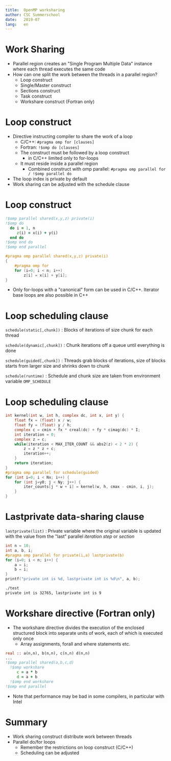 ```yaml
---
title:  OpenMP worksharing
author: CSC Summerschool
date:   2019-07
lang:   en
---
```



# Work Sharing

- Parallel region creates an "Single Program Multiple Data" instance where
  each thread executes the same code
- How can one split the work between the threads in a parallel region?
    - Loop construct
    - Single/Master construct
    - Sections construct
    - Task construct
    - Workshare construct (Fortran only)


# Loop construct

- Directive instructing compiler to share the work of a loop
    - C/C++:  `#pragma omp for [clauses]`
    - Fortran: `!$omp do [clauses]`
    - The construct must be followed by a loop construct
        - in C/C++ limited only to for-loops
    - It must reside inside a parallel region
        - Combined construct with omp parallel:
          `#pragma omp parallel for / !$omp parallel do`
- The loop index is private by default
- Work sharing can be adjusted with the schedule clause



# Loop construct

```fortran
!$omp parallel shared(x,y,z) private(i)
!$omp do
  do i = 1, n
     z(i) = x(i) + y(i)
  end do
!$omp end do
!$omp end parallel
```

```c
#pragma omp parallel shared(x,y,z) private(i)
{
    #pragma omp for
    for (i=0; i < n; i++)
        z[i] = x[i] + y[i];
}
```
- Only for-loops with a "canonical" form can be used in C/C++. Iterator base
  loops are also possible in C++


# Loop scheduling clause

`schedule(static[,chunk])`
  : Blocks of iterations of size chunk for each thread

`schedule(dynamic[,chunk])`
  : Chunk iterations off a queue until everything is done

`schedule(guided[,chunk])`
  : Threads grab blocks of iterations, size of blocks starts from larger size
    and shrinks down to chunk

`schedule(runtime)`
  : Schedule and chunk size are taken from environment variable
    `OMP_SCHEDULE`


# Loop scheduling clause

```c
int kernel(int w, int h, complex dc, int x, int y) {
    float fx = (float) x / w;
    float fy = (float) y / h;
    complex c = cmin + fx * creal(dc) + fy * cimag(dc) * I;
    int iteration = 0;
    complex z = c;
    while(iteration < MAX_ITER_COUNT && abs2(z) < 2 * 2) {
        z = z * z + c;
        iteration++;
    }
    return iteration;
}
#pragma omp parallel for schedule(guided)
for (int i=0; i < Nx; i++) {
    for (int j=y0; j < Ny; j++) {
        iter_counts[j * w + i] = kernel(w, h, cmax - cmin, i, j);
    }
}
```


# Lastprivate data-sharing clause

`lastprivate(list)`
  : Private variable where the original  variable is updated with the value
    from the "last" parallel _iteration step_ or _section_

```c
int n = 10;
int a, b, i;
#pragma omp parallel for private(i,a) lastprivate(b)
for (i=0; i < n; i++) {
    a = i;
    b = i;
}
printf("private int is %d, lastprivate int is %d\n", a, b);
```
```bash
./test
private int is 32765, lastprivate int is 9
```


# Workshare directive (Fortran only)

- The workshare directive divides the execution of the enclosed structured
  block into separate units of work, each of which is executed only once
    - Array assignments, forall and where statements etc.

```fortran
real :: a(n,n), b(n,n), c(n,n) d(n,n)
...
!$omp parallel shared(a,b,c,d)
  !$omp workshare
     c = a * b
     d = a + b
  !$omp end workshare
!$omp end parallel
```

- Note that performance may be bad in some compilers, in particular with Intel


# Summary

- Work sharing construct distribute work between threads
- Parallel do/for loops
    - Remember the restrictions on loop construct (C/C++)
    - Scheduling can be adjusted
